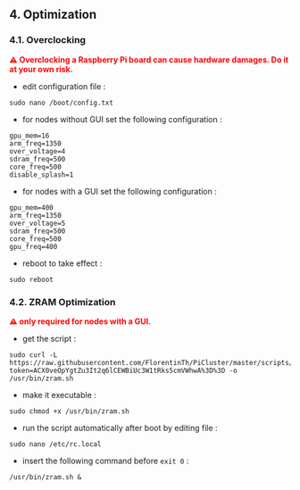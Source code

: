 ## 4. Optimization

### 4.1. Overclocking
**<span style="color:red">⚠ Overclocking a Raspberry Pi board can cause hardware damages. Do it at your own risk.</span>**

* edit configuration file :
```
sudo nano /boot/config.txt 
```

* for nodes without GUI set the following configuration : 
```
gpu_mem=16
arm_freq=1350
over_voltage=4
sdram_freq=500
core_freq=500
disable_splash=1
```
* for nodes with a GUI set the following configuration : 
```
gpu_mem=400
arm_freq=1350
over_voltage=5
sdram_freq=500
core_freq=500
gpu_freq=400
```
* reboot to take effect :
```
sudo reboot
``` 

### 4.2. ZRAM Optimization

**<span style="color:red">⚠ only required for nodes with a GUI. </span>**

* get the script : 
```
sudo curl -L https://raw.githubusercontent.com/FlorentinTh/PiCluster/master/scripts/zram.sh?token=ACX0veOpYgtZu3It2q6lCEWBiUc3W1tRks5cmVWhwA%3D%3D -o /usr/bin/zram.sh
```
* make it executable : 
```
sudo chmod +x /usr/bin/zram.sh
```
* run the script automatically after boot by editing file : 
```
sudo nano /etc/rc.local
```
* insert the following command before ```exit 0``` :
```
/usr/bin/zram.sh &
```